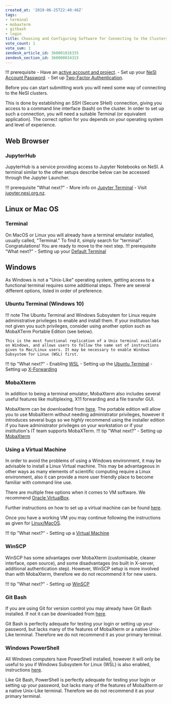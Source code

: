 ```yaml
---
created_at: '2019-06-25T22:40:46Z'
tags:
- terminal
- mobaxterm
- gitbash
- login
title: Choosing and Configuring Software for Connecting to the Clusters
vote_count: 1
vote_sum: 1
zendesk_article_id: 360001016335
zendesk_section_id: 360000034315
---
```


!!! prerequisite
    -  Have an [active account and project](../../Getting_Started/Accounts-Projects_and_Allocations/Creating_a_NeSI_Account_Profile.md).
    -  Set up your [NeSI Account Password](../../Getting_Started/Accessing_the_HPCs/Setting_Up_and_Resetting_Your_Password.md).
    -  Set up [Two-Factor
       Authentication](../../Getting_Started/Accessing_the_HPCs/Setting_Up_Two_Factor_Authentication.md).

Before you can start submitting work you will need some way of
connecting to the NeSI clusters.

This is done by establishing an SSH (Secure SHell) connection, giving
you access to a command line interface (bash) on the cluster. In order
to set up such a connection, you will need a suitable Terminal (or
equivalent application). The correct option for you depends on your
operating system and level of experience.

## Web Browser

### JupyterHub

 JupyterHub is a service providing access to Jupyter Notebooks on
 NeSI. A terminal similar to the other setups describe below can be
 accessed through the Jupyter Launcher.  

!!! prerequisite "What next?"
    -  More info on [Jupyter Terminal](../../Scientific_Computing/Interactive_computing_using_Jupyter/Jupyter_on_NeSI.md#jupyter-term)
    -  Visit [jupyter.nesi.org.nz](https://jupyter.nesi.org.nz/hub/).

## Linux or Mac OS

### Terminal

On MacOS or Linux you will already have a terminal emulator
installed, usually called, "Terminal." To find it, simply search for
"terminal".  
Congratulations! You are ready to move to the next step.
!!! prerequisite "What next?"
    -  Setting up your [Default
       Terminal](../../Scientific_Computing/Terminal_Setup/Standard_Terminal_Setup.md)

## Windows

As Windows is not a "Unix-Like" operating system, getting access to a
functional terminal requires some additional steps. There are several
different options, listed in order of preference.

### Ubuntu Terminal (Windows 10)

!!! note
    The Ubuntu Terminal and Windows Subsystem for Linux require
    administrative privileges to enable and install them. If your
    institution has not given you such privileges, consider using
    another option such as MobaXTerm Portable Edition (see below).

    This is the most functional replication of a Unix terminal available
    on Windows, and allows users to follow the same set of instructions
    given to Mac/Linux users. It may be necessary to enable Windows
    Subsystem for Linux (WSL) first.

!!! tip "What next?"
    -  Enabling
       [WSL](../../Scientific_Computing/Terminal_Setup/Windows_Subsystem_for_Linux_WSL.md)
    -  Setting up the [Ubuntu
       Terminal](../../Scientific_Computing/Terminal_Setup/Ubuntu_LTS_terminal_Windows.md)
    -  Setting up
       [X-Forwarding](../../Getting_Started/Accessing_the_HPCs/X_Forwarding_using_the_Ubuntu_Terminal_on_Windows.md)

### MobaXterm

 In addition to being a terminal emulator, MobaXterm also includes
 several useful features like multiplexing, X11 forwarding and a file
 transfer GUI.

 MobaXterm can be downloaded from
 [here](https://mobaxterm.mobatek.net/download-home-edition.html).
 The portable edition will allow you to use MobaXterm without needing
 administrator privileges, however it introduces several bugs so we
 *highly* recommend using the installer edition if you have
 administrator privileges on your workstation or if your
 institution's IT team supports MobaXTerm.
!!! tip "What next?"
    -  Setting up
       [MobaXterm](../../Scientific_Computing/Terminal_Setup/MobaXterm_Setup_Windows.md)

### Using a Virtual Machine

In order to avoid the problems of using a Windows environment, it
may be advisable to install a Linux Virtual machine. This may be
advantageous in other ways as many elements of scientific computing
require a Linux environment, also it can provide a more user
friendly place to become familiar with command line use.

There are multiple free options when it comes to VM software. We
recommend [Oracle VirtualBox](https://www.virtualbox.org/wiki/Downloads).

Further instructions on how to set up a virtual machine can be found
[here](https://blog.storagecraft.com/the-dead-simple-guide-to-installing-a-linux-virtual-machine-on-windows/).

Once you have a working VM you may continue following the
instructions as given for [Linux/MacOS](#linux-or-mac-os).

!!! tip "What next?"
    -  Setting up a [Virtual
       Machine](https://blog.storagecraft.com/the-dead-simple-guide-to-installing-a-linux-virtual-machine-on-windows/)

### WinSCP

WinSCP has some advantages over MobaXterm (customisable, cleaner
interface, open source), and some disadvantages (no built in
X-server, additional authentication step). However, WinSCP setup is
more involved than with MobaXterm, therefore we do not recommend it
for new users.

!!! tip "What next?"
    -  Setting up
       [WinSCP](../../Scientific_Computing/Terminal_Setup/WinSCP-PuTTY_Setup_Windows.md)

### Git Bash

If you are using Git for version control you may already have Git
Bash installed. If not it can be downloaded
from [here](https://git-scm.com/downloads).

Git Bash is perfectly adequate for testing your login or setting up
your password, but lacks many of the features of MobaXterm or a
native Unix-Like terminal. Therefore we do not recommend it as your
primary terminal.

### Windows PowerShell

All Windows computers have PowerShell installed, however it will
only be useful to you if Windows Subsystem for Linux (WSL) is also
enabled, instructions
[here](../../Scientific_Computing/Terminal_Setup/Windows_Subsystem_for_Linux_WSL.md).

Like Git Bash, PowerShell is perfectly adequate for testing your
login or setting up your password, but lacks many of the features of
MobaXterm or a native Unix-Like terminal. Therefore we do not
recommend it as your primary terminal.

